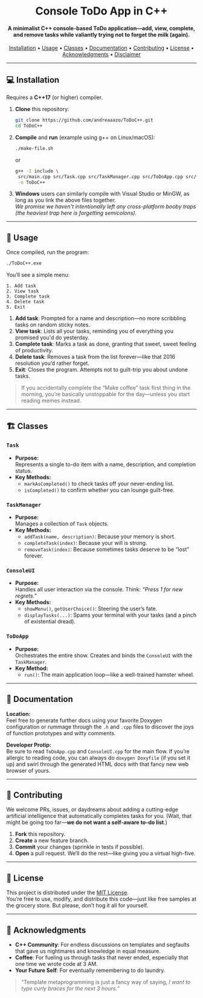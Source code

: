 <h1 align="center">
  Console ToDo App in C++
  <br>
</h1>

<h4 align="center">
A minimalist C++ console-based ToDo application—add, view, complete, and remove tasks while valiantly trying not to forget the milk (again).
</h4>

<p align="center">
  <a href="#-installation">Installation</a> •
  <a href="#-usage">Usage</a> •
  <a href="#-classes">Classes</a> •
  <a href="#-documentation">Documentation</a> •
  <a href="#-contributing">Contributing</a> •
  <a href="#-license">License</a> •
  <a href="#-acknowledgments">Acknowledgments</a> •
  <a href="#-disclaimer">Disclaimer</a>
</p>

---

## 💻 Installation

Requires a **C++17** (or higher) compiler.

1. **Clone** this repository:
   ```bash
   git clone https://github.com/andreaaazo/ToDoC++.git
   cd ToDoC++
   ```
2. **Compile** and **run** (example using g++ on Linux/macOS):
   ```bash
   ./make-file.sh
   ```
   or
   ```bash
   g++ -I include \
    src/main.cpp src/Task.cpp src/TaskManager.cpp src/ToDoApp.cpp src/ConsoleUI.cpp \
    -o ToDoC++
   ```
3. **Windows** users can similarly compile with Visual Studio or MinGW, as long as you link the above files together.  
   *We promise we haven't intentionally left any cross-platform booby traps (the heaviest trap here is forgetting semicolons).*

---

## 🚀 Usage

Once compiled, run the program:
```bash
./ToDoC++.exe
```
You’ll see a simple menu:
```
1. Add task
2. View task
3. Complete task
4. Delete task
5. Exit
```

1. **Add task**: Prompted for a name and description—no more scribbling tasks on random sticky notes.  
2. **View task**: Lists all your tasks, reminding you of everything you promised you'd do yesterday.  
3. **Complete task**: Marks a task as done, granting that sweet, sweet feeling of productivity.  
4. **Delete task**: Removes a task from the list forever—like that 2016 resolution you’d rather forget.  
5. **Exit**: Closes the program. Attempts not to guilt-trip you about undone tasks.

> If you accidentally complete the “Make coffee” task first thing in the morning, you’re basically unstoppable for the day—unless you start reading memes instead.

---

## 🏗 Classes

### `Task`
- **Purpose:**  
  Represents a single to-do item with a name, description, and completion status.
- **Key Methods:**  
  - `markAsCompleted()` to check tasks off your never-ending list.  
  - `isCompleted()` to confirm whether you can lounge guilt-free.

### `TaskManager`
- **Purpose:**  
  Manages a collection of `Task` objects.
- **Key Methods:**  
  - `addTask(name, description)`: Because your memory is short.  
  - `completeTask(index)`: Because your will is strong.  
  - `removeTask(index)`: Because sometimes tasks deserve to be “lost” forever.

### `ConsoleUI`
- **Purpose:**  
  Handles all user interaction via the console. Think: *“Press 1 for new regrets.”*
- **Key Methods:**  
  - `showMenu()`, `getUserChoice()`: Steering the user’s fate.  
  - `displayTasks(...)`: Spams your terminal with your tasks (and a pinch of existential dread).

### `ToDoApp`
- **Purpose:**  
  Orchestrates the entire show. Creates and binds the `ConsoleUI` with the `TaskManager`.
- **Key Method:**  
  - `run()`: The main application loop—like a well-trained hamster wheel.

---

## 📄 Documentation

**Location:**  
Feel free to generate further docs using your favorite Doxygen configuration or rummage through the `.h` and `.cpp` files to discover the joys of function prototypes and witty comments.

**Developer Protip:**  
Be sure to read `ToDoApp.cpp` and `ConsoleUI.cpp` for the main flow. If you’re allergic to reading code, you can always do `doxygen Doxyfile` (if you set it up) and swirl through the generated HTML docs with that fancy new web browser of yours.

---

## 🤝 Contributing

We welcome PRs, issues, or daydreams about adding a cutting-edge artificial intelligence that automatically completes tasks for you. (Wait, that might be going too far—**we do not want a self-aware to-do list**.)

1. **Fork** this repository.  
2. **Create** a new feature branch.  
3. **Commit** your changes (sprinkle in tests if possible).  
4. **Open** a pull request. We’ll do the rest—like giving you a virtual high-five.

---

## 📄 License

This project is distributed under the [MIT License](LICENSE).  
You’re free to use, modify, and distribute this code—just like free samples at the grocery store. But please, don’t hog it all for yourself.

---

## 🙏 Acknowledgments

- **C++ Community**: For endless discussions on templates and segfaults that gave us nightmares and knowledge in equal measure.  
- **Coffee**: For fueling us through tasks that never ended, especially that one time we wrote code at 3 AM.  
- **Your Future Self**: For eventually remembering to do laundry.

> “Template metaprogramming is just a fancy way of saying, *I want to type curly braces for the next 3 hours.*”